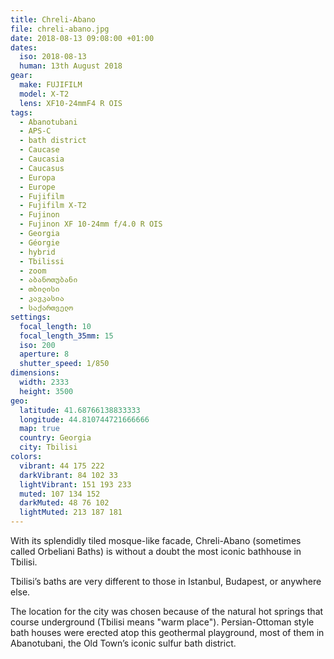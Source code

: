 ```yaml
---
title: Chreli-Abano
file: chreli-abano.jpg
date: 2018-08-13 09:08:00 +01:00
dates:
  iso: 2018-08-13
  human: 13th August 2018
gear:
  make: FUJIFILM
  model: X-T2
  lens: XF10-24mmF4 R OIS
tags:
  - Abanotubani
  - APS-C
  - bath district
  - Caucase
  - Caucasia
  - Caucasus
  - Europa
  - Europe
  - Fujifilm
  - Fujifilm X-T2
  - Fujinon
  - Fujinon XF 10-24mm f/4.0 R OIS
  - Georgia
  - Géorgie
  - hybrid
  - Tbilissi
  - zoom
  - აბანოთუბანი
  - თბილისი
  - კავკასია
  - საქართველო
settings:
  focal_length: 10
  focal_length_35mm: 15
  iso: 200
  aperture: 8
  shutter_speed: 1/850
dimensions:
  width: 2333
  height: 3500
geo:
  latitude: 41.68766138833333
  longitude: 44.810744721666666
  map: true
  country: Georgia
  city: Tbilisi
colors:
  vibrant: 44 175 222
  darkVibrant: 84 102 33
  lightVibrant: 151 193 233
  muted: 107 134 152
  darkMuted: 48 76 102
  lightMuted: 213 187 181
---
```


With its splendidly tiled mosque-like facade, Chreli-Abano (sometimes called Orbeliani Baths) is without a doubt the most iconic bathhouse in Tbilisi.

Tbilisi’s baths are very different to those in Istanbul, Budapest, or anywhere else.

The location for the city was chosen because of the natural hot springs that course underground (Tbilisi means "warm place"). Persian-Ottoman style bath houses were erected atop this geothermal playground,  most of them in Abanotubani, the Old Town’s iconic sulfur bath district.
